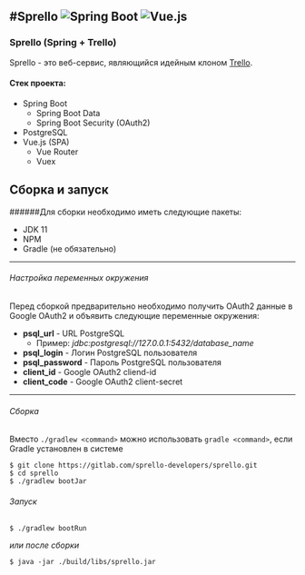 #Sprello
![Spring Boot](https://olaralex.com/assets/images/spring-boot.jpg)
![Vue.js](https://tuhub.ru/sites/default/files/2018-02/vuejs-logo_0.jpg)
---

### Sprello (Spring + Trello)
Sprello - это веб-сервис, являющийся идейным клоном [Trello](https://trello.com/).

#### Стек проекта:
- Spring Boot
  - Spring Boot Data
  - Spring Boot Security (OAuth2)
- PostgreSQL
- Vue.js (SPA)
  - Vue Router
  - Vuex

Сборка и запуск
---
######Для сборки необходимо иметь следующие пакеты:
- JDK 11
- NPM
- Gradle (не обязательно)
---
###### Настройка переменных окружения
Перед сборкой предварительно необходимо получить OAuth2 данные в Google OAuth2 и
объявить следующие переменные окружения:
- **psql_url** - URL PostgreSQL
  - Пример: _jdbc:postgresql://127.0.0.1:5432/database_name_
- **psql_login** - Логин PostgreSQL пользователя
- **psql_password**  - Пароль PostgreSQL пользователя
- **client_id** - Google OAuth2 cliend-id
- **client_code** - Google OAuth2 client-secret
---
###### Сборка
Вместо `./gradlew <command>` можно использовать
`gradle <command>`, если Gradle установлен в системе
```
$ git clone https://gitlab.com/sprello-developers/sprello.git
$ cd sprello
$ ./gradlew bootJar
```
###### Запуск
```
$ ./gradlew bootRun
```
_или после сборки_
```
$ java -jar ./build/libs/sprello.jar
```
